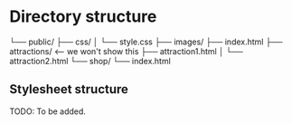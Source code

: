 # Directory structure

└── public/
    ├── css/
    │   └── style.css
    ├── images/
    ├── index.html
    ├── attractions/  <-- we won't show this
        ├── attraction1.html
    │   └── attraction2.html
    └── shop/
        └── index.html

## Stylesheet structure

TODO: To be added.
